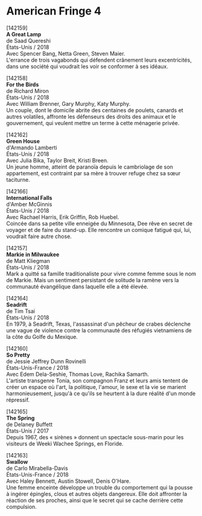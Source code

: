 # American Fringe 4

[142159]  
**A Great Lamp**  
de Saad Quereshi  
États-Unis / 2018  
Avec Spencer Bang, Netta Green, Steven Maier.  
L'errance de trois vagabonds qui défendent crânement leurs excentricités, dans une société qui voudrait les voir se conformer à ses idéaux.

[142158]  
**For the Birds**  
de Richard Miron  
États-Unis / 2018  
Avec William Brenner, Gary Murphy, Katy Murphy.  
Un couple, dont le domicile abrite des centaines de poulets, canards et autres volatiles, affronte les défenseurs des droits des animaux et le gouvernement, qui veulent mettre un terme à cette ménagerie privée.

[142162]  
**Green House**  
d'Armando Lamberti  
États-Unis / 2018  
Avec Julia Bika, Taylor Breit, Kristi Breen.  
Un jeune homme, atteint de paranoïa depuis le cambriolage de son appartement, est contraint par sa mère à trouver refuge chez sa sœur taciturne.

[142166]  
**International Falls**  
d'Amber McGinnis  
États-Unis / 2018  
Avec Rachael Harris, Erik Griffin, Rob Huebel.  
Coincée dans sa petite ville enneigée du Minnesota, Dee rêve en secret de voyager et de faire du stand-up. Elle rencontre un comique fatigué qui, lui, voudrait faire autre chose.

[142157]  
**Markie in Milwaukee**  
de Matt Kliegman  
États-Unis / 2018  
Mark a quitté sa famille traditionaliste pour vivre comme femme sous le nom de Markie. Mais un sentiment persistant de solitude la ramène vers la communauté évangélique dans laquelle elle a été élevée.

[142164]  
**Seadrift**  
de Tim Tsai  
États-Unis / 2018  
En 1979, à Seadrift, Texas, l'assassinat d'un pêcheur de crabes déclenche une vague de violence contre la communauté des réfugiés vietnamiens de la côte du Golfe du Mexique.

[142160]  
**So Pretty**  
de Jessie Jeffrey Dunn Rovinelli  
États-Unis-France / 2018  
Avec Edem Dela-Seshie, Thomas Love, Rachika Samarth.  
L'artiste transgenre Tonia, son compagnon Franz et leurs amis tentent de créer un espace où l'art, la politique, l'amour, le sexe et la vie se marient harmonieusement, jusqu'à ce qu'ils se heurtent à la dure réalité d'un monde répressif.

[142165]  
**The Spring**  
de Delaney Buffett  
États-Unis / 2017  
Depuis 1967, des « sirènes » donnent un spectacle sous-marin pour les visiteurs de Weeki Wachee Springs, en Floride.

[142163]  
**Swallow**  
de Carlo Mirabella-Davis  
États-Unis-France / 2018  
Avec Haley Bennett, Austin Stowell, Denis O'Hare.  
Une femme enceinte développe un trouble du comportement qui la pousse à ingérer épingles, clous et autres objets dangereux. Elle doit affronter la réaction de ses proches, ainsi que le secret qui se cache derrière cette compulsion.


